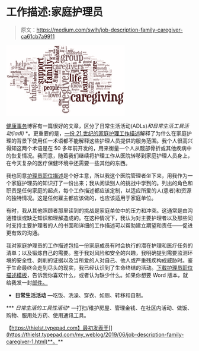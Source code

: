 # 工作描述:家庭护理员

> 原文：<https://medium.com/swlh/job-description-family-caregiver-ca61cb7a9911>

![](img/d74c579ea586ff345c295e1e1552638f.png)

[健康事务](https://www.healthaffairs.org/)博客有一篇很好的文章，区分了日常生活活动(ADLs)*和日常生活工具活动(iadl)* *。更重要的是，[一份 21 世纪的家庭护理工作描述](https://www.healthaffairs.org/do/10.1377/hblog20190612.959252/full/)解释了为什么在家庭护理的背景下使用任一术语都不能解释这些护理人员提供的服务范围。我个人很高兴得知这两个术语是在 50 多年前开发的，用来衡量一个人从髋部骨折或其他疾病中的恢复情况。我同意，随着我们继续将护理工作从医院转移到家庭护理人员身上，在今天复杂的医疗保健环境中还需要一些其他的东西。

我也同意[护理员职位描述](https://thielst.typepad.com/files/caregiver-job-description.pdf)是个好主意，所以我这个医院管理者坐下来，用我作为一个家庭护理员的知识打了一份出来；我从阅读别人的挑战中学到的。列出的角色和职责是任何家庭的起点，每个工作描述都应该定制，以适应所爱的人(患者)和资源的独特情况。这是任何雇主都应该做的，也应该适用于家庭单位。

有时，我从其他照顾者那里读到的挑战是家庭单位中的压力和冲突。这通常是由沟通错误或缺乏知识和理解造成的。在这种情况下，我认为对主要护理者以及那些同时支持主要护理者的人的书面和详细的工作描述可以帮助建立期望和责任——促进更有效的沟通。

我对家庭护理员的工作描述包括一份家庭成员有时会执行的潜在护理和医疗任务的清单；以及锻炼自己的需要。鉴于我对风险和安全的兴趣，我明确提到需要监测环境的安全性、剥削的证据以及当所爱的人对自己、他人或严重残疾构成威胁时。鉴于生命最终会走到尽头的现实，我已经认识到了生命终结的活动。[下载护理员职位描述模板](https://thielst.typepad.com/files/caregiver-job-description.pdf)，告诉我你喜欢什么，或者认为缺少什么。如果你想要 Word 版本，就给我发一封[邮件。](mailto:Christina@cthielst.com)

* **日常生活活动** —吃饭、洗澡、穿衣、如厕、转移和自制。

*** *日常生活的工具性活动** —打扫/维护房屋、管理金钱、在社区内活动、做饭、购物、服用处方药、使用通讯工具。

【https://thielst.typepad.com】最初发表于[](https://thielst.typepad.com/my_weblog/2019/06/job-description-family-caregiver-1.html)**。**
